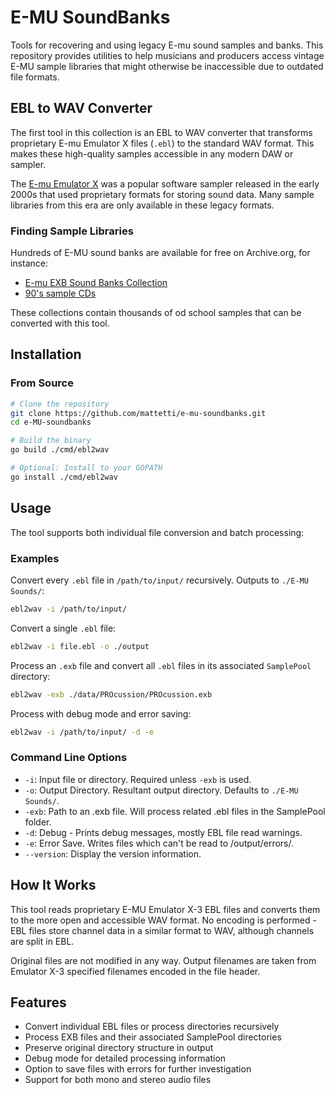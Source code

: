 # E-MU SoundBanks

Tools for recovering and using legacy E-mu sound samples and banks. This repository provides utilities to help musicians and producers access vintage E-MU sample libraries that might otherwise be inaccessible due to outdated file formats.

## EBL to WAV Converter

The first tool in this collection is an EBL to WAV converter that transforms proprietary E-mu Emulator X files (`.ebl`) to the standard WAV format. This makes these high-quality samples accessible in any modern DAW or sampler.

The [E-mu Emulator X](https://en.wikipedia.org/wiki/E-mu_Emulator_X) was a popular software sampler released in the early 2000s that used proprietary formats for storing sound data. Many sample libraries from this era are only available in these legacy formats.

### Finding Sample Libraries

Hundreds of E-MU sound banks are available for free on Archive.org, for instance:
- [E-mu EXB Sound Banks Collection](https://archive.org/details/emuexbsoundbanks)
- [90's sample CDs](https://archive.org/download/nnty.fun-90ssamplecds/converts/)

These collections contain thousands of od school samples that can be converted with this tool.

## Installation

### From Source

```bash
# Clone the repository
git clone https://github.com/mattetti/e-mu-soundbanks.git
cd e-MU-soundbanks

# Build the binary
go build ./cmd/ebl2wav

# Optional: Install to your GOPATH
go install ./cmd/ebl2wav
```

## Usage

The tool supports both individual file conversion and batch processing:

### Examples

Convert every `.ebl` file in `/path/to/input/` recursively. Outputs to `./E-MU Sounds/`:

```bash
ebl2wav -i /path/to/input/
```

Convert a single `.ebl` file:

```bash
ebl2wav -i file.ebl -o ./output
```

Process an `.exb` file and convert all `.ebl` files in its associated `SamplePool` directory:

```bash
ebl2wav -exb ./data/PROcussion/PROcussion.exb
```

Process with debug mode and error saving:

```bash
ebl2wav -i /path/to/input/ -d -e
```

### Command Line Options

- `-i`: Input file or directory. Required unless `-exb` is used.
- `-o`: Output Directory. Resultant output directory. Defaults to `./E-MU Sounds/`.
- `-exb`: Path to an .exb file. Will process related .ebl files in the SamplePool folder.
- `-d`: Debug - Prints debug messages, mostly EBL file read warnings.
- `-e`: Error Save. Writes files which can't be read to /output/errors/.
- `--version`: Display the version information.

## How It Works

This tool reads proprietary E-MU Emulator X-3 EBL files and converts them to the more open and accessible WAV format. No encoding is performed - EBL files store channel data in a similar format to WAV, although channels are split in EBL.

Original files are not modified in any way. Output filenames are taken from Emulator X-3 specified filenames encoded in the file header.

## Features

- Convert individual EBL files or process directories recursively
- Process EXB files and their associated SamplePool directories
- Preserve original directory structure in output
- Debug mode for detailed processing information
- Option to save files with errors for further investigation
- Support for both mono and stereo audio files